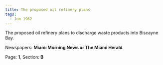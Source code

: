 ```yaml
---  
title: The proposed oil refinery plans  
tags:  
  - Jun 1962  
---  
```

  
The proposed oil refinery plans to discharge waste products into Biscayne Bay.  
  
Newspapers: **Miami Morning News or The Miami Herald**  
  
Page: **1**, Section: **B** 
